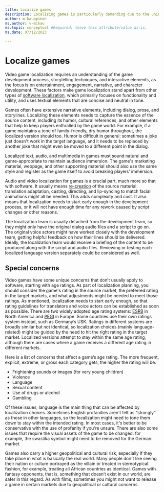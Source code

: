 ```yaml
---
title: Localize games
description: Localizing games is particularly demanding due to the unique way games are developed and the nature of the target audience.
author: m-kauppinen
ms.author: v-mikau
ms.topic: conceptual #Required; leave this attribute/value as-is.
ms.date: 07/12/2023

---
```


# Localize games

Video game localization requires an understanding of the game development process, storytelling techniques, and interactive elements, as the focus is on entertainment, engagement, narrative, and character development. These factors make game localization stand apart from other types of [software localization](localize-software.md), which primarily focuses on functionality and utility, and uses textual elements that are concise and neutral in tone.

Games often have extensive narrative elements, including dialog, prose, and storylines. Localizing these elements needs to capture the essence of the source content, including its humor, cultural references, and other elements that help to keep players enthralled by the game world. For example, if a game maintains a tone of family-friendly, dry humor throughout, the localized version should too. Humor is difficult in general: sometimes a joke just doesn't work in the target language, and it needs to be replaced by another joke that might even be moved to a different point in the dialog.

Localized text, audio, and multimedia in games must sound natural and genre-appropriate to maintain audience immersion. The game's marketing material, webpage, and other supporting material should also use the same style and register as the game itself to avoid breaking players’ immersion.

Audio and video localization for games is a crucial part, much more so that with software. It usually means [re-creation](../media/re-creation.md) of the source material: translation adaptation, casting, directing, and lip-syncing to match facial animations might all be needed. This adds complexity and cost. It also means that localization needs to start early enough in the development process, or it will not have enough time for any rework caused by script changes or other reasons.

The localization team is usually detached from the development team, so they might only have the original dialog audio files and a script to go on. The original voice actors might have worked closely with the development team, getting helpful feedback on how their lines should be delivered. Ideally, the localization team would receive a briefing of the content to be produced along with the script and audio files. Reviewing or testing each localized language version separately could be considered as well.

## Special concerns

Video games have some unique concerns that don’t usually apply to software, starting with age ratings. As part of localization planning, you should consider the game's rating in the source market, the preferred rating in the target markets, and what adjustments might be needed to meet those ratings. As mentioned, localization needs to start early enough, so that rating guidelines for translators and voice actors can be established as soon as possible. There are two widely adopted age rating systems: [ESRB](https://www.esrb.org/ratings/) in North America and [PEGI](https://pegi.info/page/pegi-age-ratings) in Europe. Some countries use their own ratings system instead, such as Germany’s USK. Ratings in different systems are broadly similar but not identical, so localization choices (mainly language-related) might be guided by the need to hit the right rating in the target market. Localized versions attempt to stay within the same age rating, although there are cases where a game receives a different age rating in different markets.

Here is a list of concerns that affect a game’s age rating. The more frequent, explicit, extreme, or gross each category gets, the higher the rating will be.

- Frightening sounds or images (for very young children)
- Violence
- Language
- Sexual content
- Use of drugs or alcohol
- Gambling

Of these issues, language is the main thing that can be affected by localization choices. Sometimes English profanities aren't felt as “strongly” as those in other languages, so the localization might need to tone them down to stay within the intended rating. In most cases, it's better to be conservative with the use of profanity if you're unsure. There are also some issues that require the visual assets of the game to be changed: for example, the swastika symbol might need to be removed for the German market.

Games also carry a higher geopolitical and cultural risk, especially if they take place in what is basically the real world. Many people don't like seeing their nation or culture portrayed as the villain or treated in stereotypical fashion, for example, treating all African countries as identical. Games with fantasy opponents, that is, something that doesn’t exist in our world, are safer in this regard. As with films, sometimes you might not want to release a game in certain markets due to geopolitical or cultural concerns.
